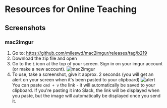 # Resources for Online Teaching

## Screenshots

### mac2imgur

1. Go to: https://github.com/mileswd/mac2imgur/releases/tag/b219
2. Download the zip file and open 
3. Go to the `i` icon at the top of your screen. Sign in on your imgur account (or make a new account).
![mac2imgur](https://i.imgur.com/jEuHnH0.png)
4. To use, take a screenshot, give it approx. 2 seconds (you will get an alert on your screen when it's been pasted to your clipboard)
![alert](https://i.imgur.com/fd37vxW.png)<br>
You can paste `cmd + v` the link - it will automatically be saved to your clipboard. 
If you're pasting it into Slack, the link will be displayed when you paste, but the image will automatically be displayed once you send it.

